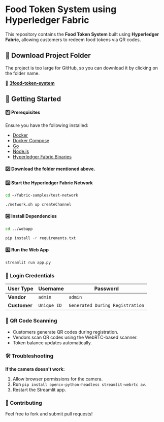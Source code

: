 # Food Token System using Hyperledger Fabric

This repository contains the **Food Token System** built using **Hyperledger Fabric**, allowing customers to redeem food tokens via QR codes.

## 📂 Download Project Folder

The project is too large for GitHub, so you can download it by clicking on the folder name.

🔗 **[3food-token-system](https://drive.google.com/drive/folders/1_09C-lM3jiwEFRkk_L-TlAiyTfEuDQWI?usp=sharing)**

## 🚀 Getting Started

####  1️⃣ Prerequisites
Ensure you have the following installed:
- [Docker](https://www.docker.com/get-started)
- [Docker Compose](https://docs.docker.com/compose/install/)
- [Go](https://golang.org/dl/)
- [Node.js](https://nodejs.org/)
- [Hyperledger Fabric Binaries](https://hyperledger-fabric.readthedocs.io/en/latest/install.html)

#### 2️⃣ Download the folder mentioned above.


#### 3️⃣ Start the Hyperledger Fabric Network
```sh
cd ~/fabric-samples/test-network 
```
```sh
./network.sh up createChannel
```

#### 4️⃣ Install Dependencies
```sh
cd ../webapp
```
```sh
pip install -r requirements.txt
```

#### 5️⃣ Run the Web App
```sh
streamlit run app.py
```

### 🔑 Login Credentials

| User Type | Username | Password |
|-----------|----------|----------|
| **Vendor** | `admin` | `admin` |
| **Customer** | `Unique ID` | `Generated During Registration` |

### 📸 QR Code Scanning
- Customers generate QR codes during registration.
- Vendors scan QR codes using the WebRTC-based scanner.
- Token balance updates automatically.

### 🛠 Troubleshooting
**If the camera doesn't work:**
1. Allow browser permissions for the camera.
2. Run `pip install opencv-python-headless streamlit-webrtc av`.
3. Restart the Streamlit app.

### 🤝 Contributing
Feel free to fork and submit pull requests!


